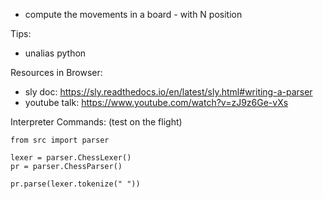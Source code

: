 * compute the movements in a board - with N position

Tips:
- unalias python

Resources in Browser:
- sly doc: https://sly.readthedocs.io/en/latest/sly.html#writing-a-parser
- youtube talk: https://www.youtube.com/watch?v=zJ9z6Ge-vXs


Interpreter Commands: (test on the flight)
``` 
from src import parser

lexer = parser.ChessLexer()
pr = parser.ChessParser()

pr.parse(lexer.tokenize(" "))
```
